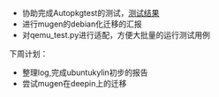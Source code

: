 - 协助完成Autopkgtest的测试，[测试结果](https://github.com/t0hka1/Tariser-Work/tree/main/Openkylin/Autopkgtest/results)
- 进行mugen的debian化迁移的汇报
- 对qemu_test.py进行适配，方便大批量的运行测试用例

下周计划：
- 整理log,完成ubuntukylin初步的报告
- 尝试mugen在deepin上的迁移

